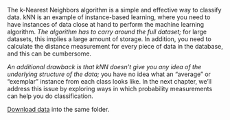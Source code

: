 The k-Nearest Neighbors algorithm is a simple and effective way to classify data. kNN is
an example of instance-based learning, where you need to have instances of data close
at hand to perform the machine learning algorithm. _The algorithm has to carry
around the full dataset;_ for large datasets, this implies a large amount of storage. In
addition, you need to calculate the distance measurement for every piece of data in
the database, and this can be cumbersome.

_An additional drawback is that kNN doesn’t give you any idea of the underlying
structure of the data;_ you have no idea what an “average” or “exemplar” instance from
each class looks like. In the next chapter, we’ll address this issue by exploring ways in
which probability measurements can help you do classification.

[Download data](https://drive.google.com/open?id=1xbH_5JUUx-8jcz881ZdeCS2ZG3tabi4B) into the same folder.